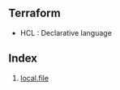 ## Terraform

- HCL : Declarative language

## Index

1. [local.file](https://github.com/kartik1998/dotterraform/tree/master/local.file)
